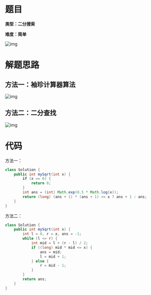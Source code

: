 # 题目

**类型：二分搜索**

**难度：简单**

![img](https://gitee.com/janeroad/iamge-cloud/raw/master/NoteImage/1631806072905-a716c583-d563-4c20-abe2-d697dae43605.png)

# 解题思路

## 方法一：袖珍计算器算法

![img](https://gitee.com/janeroad/iamge-cloud/raw/master/NoteImage/1631806637446-d2a81c42-0627-42db-8966-74a254a0578c-20210917000308209.png)



## 方法二：二分查找

![img](https://gitee.com/janeroad/iamge-cloud/raw/master/NoteImage/1631806950920-dc9b426e-5ba2-4825-a725-00325b9b3a04-20210917000302705.png)

# 代码

方法一：

```java
class Solution {
    public int mySqrt(int x) {
        if (x == 0) {
            return 0;
        }
        int ans = (int) Math.exp(0.5 * Math.log(x));
        return (long) (ans + 1) * (ans + 1) <= x ? ans + 1 : ans;
    }
}
```

方法二：

```java
class Solution {
    public int mySqrt(int x) {
        int l = 0, r = x, ans = -1;
        while (l <= r) {
            int mid = l + (r - l) / 2;
            if ((long) mid * mid <= x) {
                ans = mid;
                l = mid + 1;
            } else {
                r = mid - 1;
            }
        }
        return ans;
    }
}
```